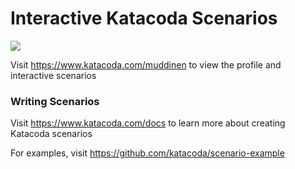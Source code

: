 # Interactive Katacoda Scenarios

[![](http://shields.katacoda.com/katacoda/muddinen/count.svg)](https://www.katacoda.com/muddinen "Get your profile on Katacoda.com")

Visit https://www.katacoda.com/muddinen to view the profile and interactive scenarios

### Writing Scenarios
Visit https://www.katacoda.com/docs to learn more about creating Katacoda scenarios

For examples, visit https://github.com/katacoda/scenario-example
